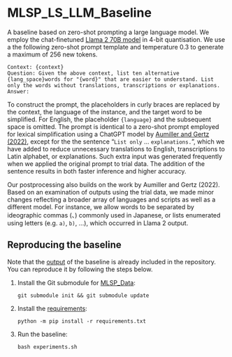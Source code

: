 # MLSP_LS_LLM_Baseline

A baseline based on zero-shot prompting a large language model. We employ the chat-finetuned [Llama 2 70B model](https://huggingface.co/meta-llama/Llama-2-70b-chat-hf) in 4-bit quantisation. We use a the following zero-shot prompt template and temperature 0.3 to generate a maximum of 256 new tokens.

```
Context: {context}
Question: Given the above context, list ten alternative {lang_space}words for "{word}" that are easier to understand. List only the words without translations, transcriptions or explanations.
Answer:
```

To construct the prompt, the placeholders in curly braces are replaced by the context, the language of the instance, and the target word to be simplified. For English, the placeholder `{language}` and the subsequent space is omitted. The prompt is identical to a zero-shot prompt employed for lexical simplification using a ChatGPT model by  [Aumiller and Gertz (2022)](https://github.com/dennlinger/TSAR-2022-Shared-Task), except for the the sentence “`List only` … `explanations.`”, which we have added to reduce unnecessary translations to English, transcriptions to Latin alphabet, or explanations. Such extra input was generated frequently when we applied the original prompt to trial data. The addition of the sentence results in both faster inference and higher accuracy.

Our postprocessing also builds on the work by Aumiller and Gertz (2022). Based on an examination of outputs using the trial data, we made minor changes reflecting a broader array of languages and scripts as well as a different model. For instance, we allow words to be separated by ideographic commas (、) commonly used in Japanese, or lists enumerated using letters (e.g. `a)`, `b)`, …), which occurred in Llama 2 output.


## Reproducing the baseline
 
Note that the [output](output) of the baseline is already included in the repository. You can reproduce it by following the steps below.

1. Install the Git submodule for [MLSP_Data](https://github.com/MLSP2024/MLSP_Data):

    ```git submodule init && git submodule update```
    
2. Install the [requirements](requirements.txt):
	
	```python -m pip install -r requirements.txt```
    
3. Run the baseline:

    ```bash experiments.sh```

